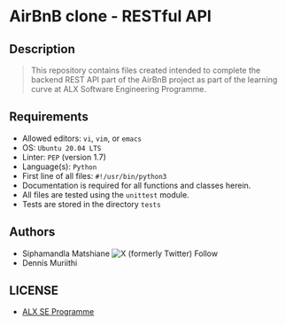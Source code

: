 # AirBnB clone - RESTful API

## Description
> This repository contains files created intended to complete the backend REST API part of the AirBnB project as part of the learning curve at ALX Software Engineering Programme.

## Requirements
-  Allowed editors: `vi`, `vim`, or `emacs`
- OS: `Ubuntu 20.04 LTS`
- Linter: `PEP` (version 1.7)
- Language(s): `Python`
- First line of all files: `#!/usr/bin/python3`
- Documentation is required for all functions and classes herein.
- All files are tested using the `unittest` module.
- Tests are stored in the directory `tests`

## Authors
- Siphamandla Matshiane ![X (formerly Twitter) Follow](https://img.shields.io/twitter/follow/Siphamandl76892)
- Dennis Muriithi

## LICENSE
- [ALX SE Programme](https://www.alxafrica.com/software-engineering/)
